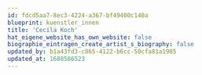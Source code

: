 ```yaml
---
id: fdcd5aa7-8ec3-4224-a367-bf49400c140a
blueprint: kuenstler_innen
title: 'Cecila Koch'
hat_eigene_website_has_own_website: false
biographie_eintragen_create_artist_s_biography: false
updated_by: b1a43fd3-c865-4122-b6cc-50cfa81a1985
updated_at: 1688586523
---
```

